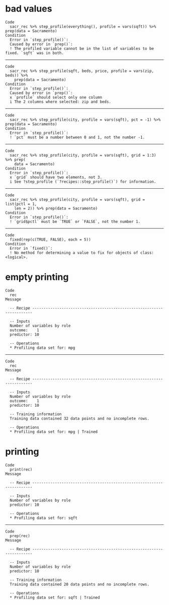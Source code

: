 # bad values

    Code
      sacr_rec %>% step_profile(everything(), profile = vars(sqft)) %>% prep(data = Sacramento)
    Condition
      Error in `step_profile()`:
      Caused by error in `prep()`:
      ! The profiled variable cannot be in the list of variables to be fixed. `sqft` was in both.

---

    Code
      sacr_rec %>% step_profile(sqft, beds, price, profile = vars(zip, beds)) %>%
        prep(data = Sacramento)
    Condition
      Error in `step_profile()`:
      Caused by error in `prep()`:
      x `profile` should select only one column
      i The 2 columns where selected: zip and beds.

---

    Code
      sacr_rec %>% step_profile(city, profile = vars(sqft), pct = -1) %>% prep(data = Sacramento)
    Condition
      Error in `step_profile()`:
      ! `pct` must be a number between 0 and 1, not the number -1.

---

    Code
      sacr_rec %>% step_profile(city, profile = vars(sqft), grid = 1:3) %>% prep(
        data = Sacramento)
    Condition
      Error in `step_profile()`:
      x `grid` should have two elements, not 3.
      i See ?step_profile (`?recipes::step_profile()`) for information.

---

    Code
      sacr_rec %>% step_profile(city, profile = vars(sqft), grid = list(pctl = 1,
        len = 2)) %>% prep(data = Sacramento)
    Condition
      Error in `step_profile()`:
      ! `grid$pctl` must be `TRUE` or `FALSE`, not the number 1.

---

    Code
      fixed(rep(c(TRUE, FALSE), each = 5))
    Condition
      Error in `fixed()`:
      ! No method for determining a value to fix for objects of class: <logical>.

# empty printing

    Code
      rec
    Message
      
      -- Recipe ----------------------------------------------------------------------
      
      -- Inputs 
      Number of variables by role
      outcome:    1
      predictor: 10
      
      -- Operations 
      * Profiling data set for: mpg

---

    Code
      rec
    Message
      
      -- Recipe ----------------------------------------------------------------------
      
      -- Inputs 
      Number of variables by role
      outcome:    1
      predictor: 10
      
      -- Training information 
      Training data contained 32 data points and no incomplete rows.
      
      -- Operations 
      * Profiling data set for: mpg | Trained

# printing

    Code
      print(rec)
    Message
      
      -- Recipe ----------------------------------------------------------------------
      
      -- Inputs 
      Number of variables by role
      predictor: 10
      
      -- Operations 
      * Profiling data set for: sqft

---

    Code
      prep(rec)
    Message
      
      -- Recipe ----------------------------------------------------------------------
      
      -- Inputs 
      Number of variables by role
      predictor: 10
      
      -- Training information 
      Training data contained 20 data points and no incomplete rows.
      
      -- Operations 
      * Profiling data set for: sqft | Trained

